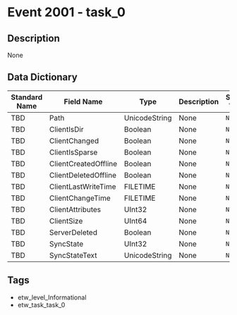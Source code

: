 # Event 2001 - task_0

## Description
None

## Data Dictionary
|Standard Name|Field Name|Type|Description|Sample Value|
|---|---|---|---|---|
|TBD|Path|UnicodeString|None|`None`|
|TBD|ClientIsDir|Boolean|None|`None`|
|TBD|ClientChanged|Boolean|None|`None`|
|TBD|ClientIsSparse|Boolean|None|`None`|
|TBD|ClientCreatedOffline|Boolean|None|`None`|
|TBD|ClientDeletedOffline|Boolean|None|`None`|
|TBD|ClientLastWriteTime|FILETIME|None|`None`|
|TBD|ClientChangeTime|FILETIME|None|`None`|
|TBD|ClientAttributes|UInt32|None|`None`|
|TBD|ClientSize|UInt64|None|`None`|
|TBD|ServerDeleted|Boolean|None|`None`|
|TBD|SyncState|UInt32|None|`None`|
|TBD|SyncStateText|UnicodeString|None|`None`|

## Tags
* etw_level_Informational
* etw_task_task_0